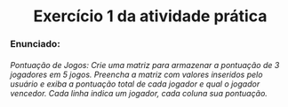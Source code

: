 <h1 align="center"> Exercício 1 da atividade prática  </h1>

<h3>Enunciado:</h3>
<h6>Pontuação de Jogos: Crie uma matriz para armazenar a pontuação de 3 jogadores em 5 jogos.
Preencha a matriz com valores inseridos pelo usuário e exiba a pontuação total de cada jogador e qual o jogador vencedor. Cada linha indica um jogador, cada coluna sua pontuação. </h6>
